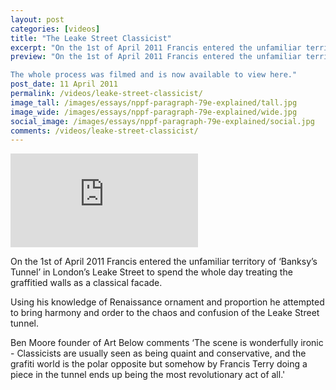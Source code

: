 ```yaml
---
layout: post
categories: [videos]
title: "The Leake Street Classicist"
excerpt: "On the 1st of April 2011 Francis entered the unfamiliar territory of ‘Banksy’s Tunnel’ in London’s Leake Street to spend the whole day treating the graffitied walls as a classical facade."
preview: "On the 1st of April 2011 Francis entered the unfamiliar territory of ‘Banksy’s Tunnel’ in London’s Leake Street to spend the whole day treating the graffitied walls as a classical facade.

The whole process was filmed and is now available to view here."
post_date: 11 April 2011
permalink: /videos/leake-street-classicist/
image_tall: /images/essays/nppf-paragraph-79e-explained/tall.jpg
image_wide: /images/essays/nppf-paragraph-79e-explained/wide.jpg
social_image: /images/essays/nppf-paragraph-79e-explained/social.jpg
comments: /videos/leake-street-classicist/
---
```


<div class="videoWrapper">
	<iframe src="https://www.youtube.com/embed/btm6Zq2E9OI" frameborder="0" allow="autoplay; encrypted-media" allowfullscreen></iframe>
</div> 

On the 1st of April 2011 Francis entered the unfamiliar territory of ‘Banksy’s Tunnel’ in London’s Leake Street to spend the whole day treating the graffitied walls as a classical facade.

Using his knowledge of Renaissance ornament and proportion he attempted to bring harmony and order to the chaos and confusion of the Leake Street tunnel.

Ben Moore founder of Art Below comments ‘The scene is wonderfully ironic - Classicists are usually seen as being quaint and conservative, and the grafiti world is the polar opposite but somehow by Francis Terry doing a piece in the tunnel ends up being the most revolutionary act of all.'